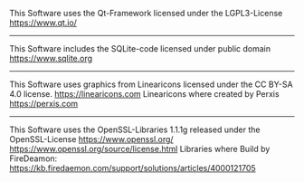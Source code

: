 This Software uses the Qt-Framework licensed under the LGPL3-License 
https://www.qt.io/

-------

This Software includes the SQLite-code licensed under public domain 
https://www.sqlite.org

-------

This Software uses graphics from Linearicons licensed under the CC BY-SA 4.0 license.
https://linearicons.com 
Linearicons where created by Perxis https://perxis.com

-------

This Software uses the OpenSSL-Libraries 1.1.1g released under the OpenSSL-License
https://www.openssl.org/
https://www.openssl.org/source/license.html 
Libraries where Build by FireDeamon: https://kb.firedaemon.com/support/solutions/articles/4000121705

